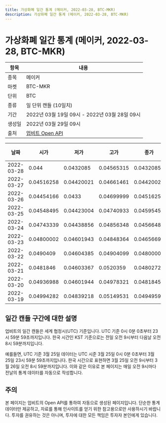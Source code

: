 ```yaml
---
title: 가상화폐 일간 통계 (메이커, 2022-03-28, BTC-MKR)
description: 가상화폐 일간 통계 (메이커, 2022-03-28, BTC-MKR)
---
```


가상화폐 일간 통계 (메이커, 2022-03-28, BTC-MKR)
===

|항목|내용|
|--|--|
|종목|메이커|
|마켓|BTC-MKR|
|단위|BTC|
|종류|일 단위 캔들 (10일치)|
|기간|2022년 03월 19일 09시 - 2022년 03월 28일 09시|
|생성일|2022년 03월 29일 09시|
|출처|[업비트 Open API](https://docs.upbit.com)|


|날짜|시가|저가|고가|종가|비고|
|--|--|--|--|--|--|
|2022-03-28|0.044|0.0432085|0.04565315|0.04320851|    |
|2022-03-27|0.04516258|0.04420021|0.04661461|0.04420021|    |
|2022-03-26|0.04454166|0.0433|0.04699999|0.04516258|    |
|2022-03-25|0.04548495|0.04423004|0.04740933|0.0459545|    |
|2022-03-24|0.04743339|0.04438856|0.04856348|0.0456648|    |
|2022-03-23|0.04800002|0.04601943|0.04848364|0.04656694|    |
|2022-03-22|0.0490409|0.04604385|0.04904099|0.04800002|    |
|2022-03-21|0.0481846|0.04603367|0.0520359|0.04802728|    |
|2022-03-20|0.04936988|0.04601944|0.04978321|0.04818457|    |
|2022-03-19|0.04994282|0.04839218|0.05149531|0.04949598|    |


일간 캔들 구간에 대한 설명
---


업비트의 일간 캔들은 세계 협정시(UTC) 기준입니다. 
UTC 기준 0시 0분 0초부터 23시 59분 59초까지입니다. 
한국 시간인 KST 기준으로는 전일 오전 9시부터 다음날 오전 8시 59분까지입니다. 


예를들면, UTC 기준 3월 25일 데이터는 UTC 시준 3월 25일 0시 0분 0초부터 3월 25일 23시 59분 59초까지입니다. 
한국 시간으로 표현하면 3월 25일 오전 9시부터 3월 26일 오전 8시 59분까지입니다. 
이와 같은 이유로 본 페이지는 매일 오전 9시마다 전날의 통계 데이터를 자동으로 작성합니다. 


주의
---


본 페이지는 업비트의 Open API를 통하여 자동으로 생성된 페이지입니다. 
단순한 통계 데이터만 제공하고, 자료를 통해 인사이트를 얻기 위한 참고용으로만 사용하시기 바랍니다. 
투자를 권유하는 것은 아니며, 투자에 대한 모든 책임은 투자자 본인에게 있습니다. 
